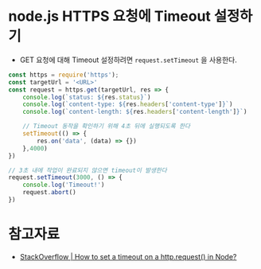 # node.js HTTPS 요청에 Timeout 설정하기

- GET 요청에 대해 Timeout 설정하려면 `request.setTimeout` 을 사용한다.

```javascript
const https = require('https');
const targetUrl = '<URL>'
const request = https.get(targetUrl, res => {
    console.log(`status: ${res.status}`)
    console.log(`content-type: ${res.headers['content-type']}`)
    console.log(`content-length: ${res.headers['content-length']}`)

    // Timeout 동작을 확인하기 위해 4초 뒤에 실행되도록 한다
    setTimeout(() => {
        res.on('data', (data) => {})
    },4000)
})

// 3초 내에 작업이 완료되지 않으면 timeout이 발생한다
request.setTimeout(3000, () => {
    console.log('Timeout!') 
    request.abort()
})
```

# 참고자료

- [StackOverflow | How to set a timeout on a http.request() in Node?](https://stackoverflow.com/a/11221332)
